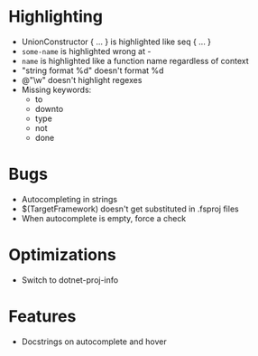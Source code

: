 # Highlighting
- UnionConstructor { ... } is highlighted like seq { ... }
- ``some-name`` is highlighted wrong at -
- ``name`` is highlighted like a function name regardless of context
- "string format %d" doesn't format %d
- @"\w" doesn't highlight regexes
- Missing keywords:
  - to
  - downto
  - type
  - not
  - done

# Bugs
- Autocompleting in strings
- $(TargetFramework) doesn't get substituted in .fsproj files
- When autocomplete is empty, force a check

# Optimizations
- Switch to dotnet-proj-info

# Features
- Docstrings on autocomplete and hover